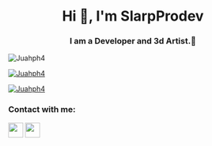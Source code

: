 <h1 align="center">Hi 👋, I'm SlarpProdev</h1>
<h3 align="center">I am a Developer and 3d Artist.🔅</h3>

<p align="left"> <img src="https://komarev.com/ghpvc/?username=Juahph4&label=Profile%20views&color=0e75b6&style=flat" alt="Juahph4" /> </p>

<p align="left"> <a href="https://github.com/ryo-ma/github-profile-trophy"><img src="https://github-profile-trophy.vercel.app/?username=Juahph4" alt="Juahph4" /></a> </p>

<p align="left"> <a href="https://twitter.com/Slarpprodev" target="blank"><img src="https://img.shields.io/twitter/follow/Slarpprodev?logo=twitter&style=for-the-badge" alt="Juahph4" /></a> </p>


<h3 align="left">Contact with me:</h3>

<a href="mailto:juahph4@gmail.com"><img style="width: 30px;" src="https://logodownload.org/wp-content/uploads/2018/03/gmail-logo-4-1.png"/></a>
<a href="t.me/Slarpprodev"><img style="width: 30px;" src="https://logodownload.org/wp-content/uploads/2017/11/telegram-logo-0-1.png"></a>
